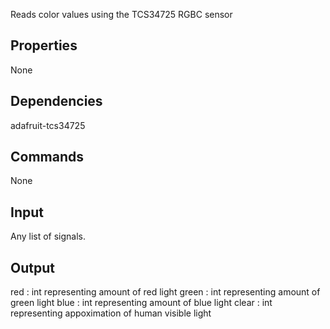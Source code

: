 Reads color values using the TCS34725 RGBC sensor

Properties
--------------
None

Dependencies
----------------
adafruit-tcs34725

Commands
----------------
None

Input
-------
Any list of signals.

Output
---------
red : int representing amount of red light
green : int representing amount of green light
blue : int representing amount of blue light
clear : int representing appoximation of human visible light 
